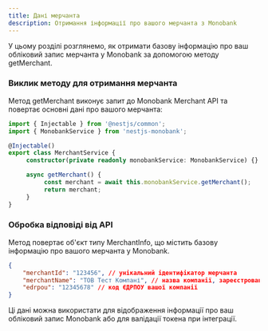 ```yaml
---
title: Дані мерчанта
description: Отримання інформації про вашого мерчанта з Monobank
---
```


У цьому розділі розглянемо, як отримати базову інформацію про ваш обліковий запис мерчанта у Monobank за допомогою методу getMerchant.

<Steps />

### Виклик методу для отримання мерчанта

Метод getMerchant виконує запит до Monobank Merchant API та повертає основні дані про вашого мерчанта:

```typescript
import { Injectable } from '@nestjs/common';
import { MonobankService } from 'nestjs-monobank';

@Injectable()
export class MerchantService {
     constructor(private readonly monobankService: MonobankService) {}

     async getMerchant() {
          const merchant = await this.monobankService.getMerchant();
          return merchant;
     }
}
```

### Обробка відповіді від API

Метод повертає об'єкт типу MerchantInfo, що містить базову інформацію про вашого мерчанта у Monobank.

```json
{
    "merchantId": "123456", // унікальний ідентифікатор мерчанта
    "merchantName": "ТОВ Тест Компані", // назва компанії, зареєстрованої в Monobank
    "edrpou": "12345678" // код ЄДРПОУ вашої компанії
}
```

Ці дані можна використати для відображення інформації про ваш обліковий запис Monobank або для валідації токена при інтеграції.
